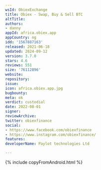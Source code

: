 ```yaml
---
wsId: ObiexExchange
title: Obiex - Swap, Buy & Sell BTC
altTitle: 
authors:
- danny
appId: africa.obiex.app
appCountry: ng
idd: '1567887163'
released: 2021-06-18
updated: 2024-09-12
version: 3.7.0
stars: 4.6
reviews: 551
size: '76112896'
website: 
repository: 
issue: 
icon: africa.obiex.app.jpg
bugbounty: 
meta: ok
verdict: custodial
date: 2022-08-01
signer: 
reviewArchive: 
twitter: obiexfinance
social:
- https://www.facebook.com/obiexfinance
- https://www.instagram.com/obiexfinance/
features: 
developerName: Paylot technologies Ltd

---
```


{% include copyFromAndroid.html %}